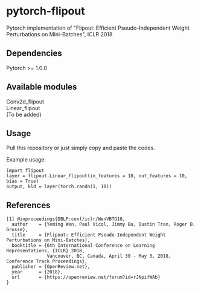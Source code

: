 # pytorch-flipout
Pytorch implementation of "Flipout: Efficient Pseudo-Independent Weight Perturbations on Mini-Batches", ICLR 2018

## Dependencies
Pytorch >= 1.0.0

## Available modules
Conv2d_flipout<br>
Linear_flipout<br>
(To be added)

## Usage
Pull this repository or just simply copy and paste the codes.

Example usage:
<pre><code>import flipout
layer = flipout.Linear_flipout(in_features = 10, out_features = 10, bias = True)
output, kld = layer(torch.randn(1, 10))</code></pre>


## References
```
[1] @inproceedings{DBLP:conf/iclr/WenVBTG18,
  author    = {Yeming Wen, Paul Vicol, Jimmy Ba, Dustin Tran, Roger B. Grosse},
  title     = {Flipout: Efficient Pseudo-Independent Weight Perturbations on Mini-Batches},
  booktitle = {6th International Conference on Learning Representations, {ICLR} 2018,
               Vancouver, BC, Canada, April 30 - May 3, 2018, Conference Track Proceedings},
  publisher = {OpenReview.net},
  year      = {2018},
  url       = {https://openreview.net/forum?id=rJNpifWAb}
}
```
